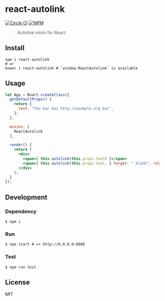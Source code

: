 # react-autolink

[![Circle CI](https://img.shields.io/circleci/project/banyan/react-autolink.svg?style=flat-square)](https://circleci.com/gh/banyan/react-autolink)
[![NPM](https://img.shields.io/npm/v/react-autolink.svg?style=flat-square)](https://www.npmjs.com/package/react-autolink)

>Autolink mixin for React

## Install

```shell
npm i react-autolink
# or
bower i react-autolink # `window.ReactAutolink` is available
```

## Usage

```jsx
let App = React.createClass({
  getDefaultProps() {
    return {
      text: "foo bar baz http://example.org bar",
    };
  },

  mixins: [
    ReactAutolink
  ],

  render() {
    return (
      <div>
        <span>{ this.autolink(this.props.text) }</span>
        <span>{ this.autolink(this.props.text, { target: "_blank", rel: "nofollow" }) }</span>
      </div>
    );
  }
});
```

## Development

### Dependency

```
$ npm i
```


### Run

```
$ npm start # => http://0.0.0.0:8080
```

### Test

```
$ npm run test
```

## License

MIT

